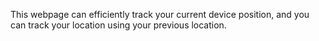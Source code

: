 This webpage can efficiently track your current device position, and you can track your location using your previous location. 
